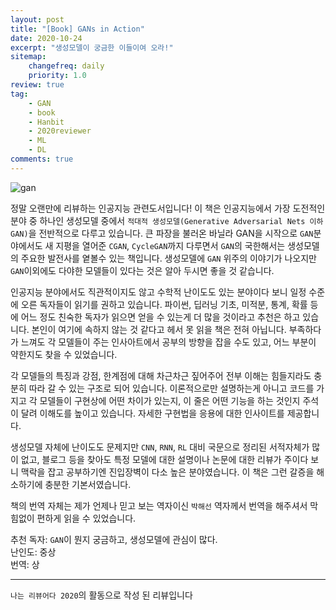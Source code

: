 ```yaml
---
layout: post
title: "[Book] GANs in Action"
date: 2020-10-24
excerpt: "생성모델이 궁금한 이들이여 오라!"
sitemap:
    changefreq: daily
    priority: 1.0
review: true
tag:
    - GAN
    - book
    - Hanbit
    - 2020reviewer
    - ML
    - DL
comments: true
---
```


![gan](https://sihan-son.github.io/public/book/hanbit/gansin.jpg)

정말 오랜만에 리뷰하는 인공지능 관련도서입니다! 이 책은 인공지능에서 가장 도전적인 분야 중 하나인 생성모델 중에서 `적대적 생성모델(Generative Adversarial Nets 이하 GAN)`을 전반적으로 다루고 있습니다. 큰 파장을 불러온 바닐라 GAN을 시작으로 `GAN`분야에서도 새 지평을 열어준 `CGAN`, `CycleGAN`까지 다루면서 `GAN`의 국한해서는 생성모델의 주요한 발전사를 옅볼수 있는 책입니다. 생성모델에 `GAN` 위주의 이야기가 나오지만 `GAN`이외에도 다야한 모델들이 있다는 것은 알아 두시면 좋을 것 같습니다.

인공지능 분야에서도 직관적이지도 않고 수학적 난이도도 있는 분야이다 보니 일정 수준에 오른 독자들이 읽기를 권하고 있습니다. 파이썬, 딥러닝 기초, 미적분, 통계, 확률 등에 어느 정도 친숙한 독자가 읽으면 얻을 수 있는게 더 많을 것이라고 추천은 하고 있습니다. 본인이 여기에 속하지 않는 것 같다고 헤서 못 읽을 책은 전혀 아닙니다. 부족하다가 느껴도 각 모델들이 주는 인사아트에서 공부의 방향을 잡을 수도 있고, 어느 부분이 약한지도 찾을 수 있었습니다.

각 모델들의 특징과 강점, 한계점에 대해 차근차근 짚어주어 전부 이해는 힘들지라도 충분히 따라 갈 수 있는 구조로 되어 있습니다. 이론적으로만 설명하는게 아니고 코드를 가지고 각 모델들이 구현상에 어떤 차이가 있는지, 이 줄은 어떤 기능을 하는 것인지 주석이 달려 이해도를 높이고 있습니다. 자세한 구현법을 응용에 대한 인사이트를 제공합니다. 

생성모델 자체에 난이도도 문제지만 `CNN`, `RNN`, `RL` 대비 국문으로 정리된 서적자체가 많이 없고, 블로그 등을 찾아도 특정 모델에 대한 설명이나 논문에 대한 리뷰가 주이다 보니 맥락을 잡고 공부하기엔 진입장벽이 다소 높은 분야였습니다. 이 책은 그런 갈증을 해소하기에 충분한 기본서였습니다. 

책의 번역 자체는 제가 언제나 믿고 보는 역자이신 `박해선` 역자께서 번역을 해주셔서 막힘없이 편하게 읽을 수 있었습니다. 


추천 독자: `GAN`이 뭔지 궁금하고, 생성모델에 관심이 많다.  
난인도: 중상  
번역: 상  


---

`나는 리뷰어다 2020`의 활동으로 작성 된 리뷰입니다
